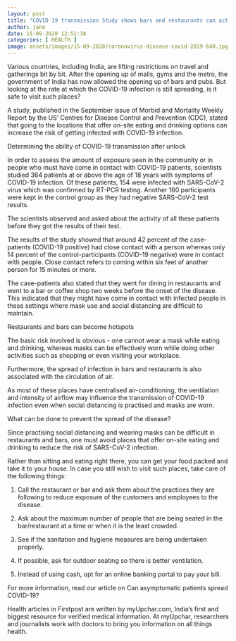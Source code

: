 ```yaml
---
layout: post
title: "COVID 19 transmission Study shows bars and restaurants can act as hotspots here s what to keep in mind"
author: jane 
date: 15-09-2020 12:51:38 
categories: [ HEALTH ] 
image: assets/images/15-09-2020/coronavirus-disease-covid-2019-640.jpg
---
```

Various countries, including India, are lifting restrictions on travel and gatherings bit by bit. After the opening up of malls, gyms and the metro, the government of India has now allowed the opening up of bars and pubs. But looking at the rate at which the COVID-19 infection is still spreading, is it safe to visit such places?

A study, published in the September issue of Morbid and Mortality Weekly Report by the US’ Centres for Disease Control and Prevention (CDC), stated that going to the locations that offer on-site eating and drinking options can increase the risk of getting infected with COVID-19 infection.

Determining the ability of COVID-19 transmission after unlock

In order to assess the amount of exposure seen in the community or in people who must have come in contact with COVID-19 patients, scientists studied 364 patients at or above the age of 18 years with symptoms of COVID-19 infection. Of these patients, 154 were infected with SARS-CoV-2 virus which was confirmed by RT-PCR testing. Another 160 participants were kept in the control group as they had negative SARS-CoV-2 test results.

The scientists observed and asked about the activity of all these patients before they got the results of their test.

The results of the study showed that around 42 percent of the case-patients (COVID-19 positive) had close contact with a person whereas only 14 percent of the control-participants (COVID-19 negative) were in contact with people. Close contact refers to coming within six feet of another person for 15 minutes or more.

The case-patients also stated that they went for dining in restaurants and went to a bar or coffee shop two weeks before the onset of the disease. This indicated that they might have come in contact with infected people in these settings where mask use and social distancing are difficult to maintain.

Restaurants and bars can become hotspots

The basic risk involved is obvious - one cannot wear a mask while eating and drinking, whereas masks can be effectively worn while doing other activities such as shopping or even visiting your workplace.

Furthermore, the spread of infection in bars and restaurants is also associated with the circulation of air.

As most of these places have centralised air-conditioning, the ventilation and intensity of airflow may influence the transmission of COVID-19 infection even when social distancing is practised and masks are worn.

What can be done to prevent the spread of the disease?

Since practising social distancing and wearing masks can be difficult in restaurants and bars, one must avoid places that offer on-site eating and drinking to reduce the risk of SARS-CoV-2 infection.

Rather than sitting and eating right there, you can get your food packed and take it to your house. In case you still wish to visit such places, take care of the following things:

1. Call the restaurant or bar and ask them about the practices they are following to reduce exposure of the customers and employees to the disease.

2. Ask about the maximum number of people that are being seated in the bar/restaurant at a time or when it is the least crowded.

3. See if the sanitation and hygiene measures are being undertaken properly.

4. If possible, ask for outdoor seating so there is better ventilation.

5. Instead of using cash, opt for an online banking portal to pay your bill.

For more information, read our article on Can asymptomatic patients spread COVID-19?

Health articles in Firstpost are written by myUpchar.com, India’s first and biggest resource for verified medical information. At myUpchar, researchers and journalists work with doctors to bring you information on all things health.